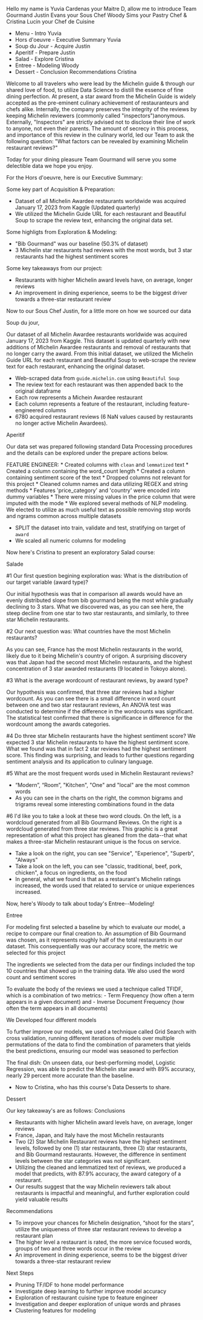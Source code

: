 
Hello my name is Yuvia Cardenas your Maitre D, allow me to introduce Team Gourmand
Justin Evans your Sous Chef
Woody Sims your Pastry Chef
& Cristina Lucin your Chef de Cuisine

* Menu - Intro Yuvia
* Hors d'oeuvre - Executive Summary Yuvia
* Soup du Jour - Acquire Justin
* Aperitif - Prepare Justin
* Salad - Explore Cristina 
* Entree - Modeling Woody
* Dessert - Conclusion Recommendations Cristina

Welcome to all travelers who were lead by the Michelin guide & through our shared love of food, to utilize Data Science to distill the essence of fine dining perfection. At present, a star award from the Michelin Guide is widely accepted as the pre-eminent culinary achievement of restauranteurs and chefs alike. 
Internally, the company preserves the integrity of the reviews by keeping Michelin reviewers (commonly called "inspectors")anonymous. Externally, "Inspectors" are strictly advised not to disclose their line of work to anyone, not even their parents.
The amount of secrecy in this process, and importance of this review in the culinary world, led our Team to ask the following question:
    "What factors can be revealed by examining Michelin restaurant reviews?"

Today for your dining pleasure Team Gourmand will serve you some delectible data we hope you enjoy.

For the Hors d'oeuvre, here is our Executive Summary:

Some key part of Acquisition & Preparation:
- Dataset of all Michelin Awardee restaurants worldwide was acquired January 17, 2023 from Kaggle (Updated quarterly)
-  We utilized the Michelin Guide URL for each restaurant and Beautiful Soup to scrape the review text, enhancing the original data set.

Some highligts from Exploration & Modeling:
- "Bib Gourmand" was our baseline (50.3% of dataset)
- 3 Michelin star restaurants had reviews with the most words, but 3 star restaurants had the highest sentiment scores

Some key takeaways from our project:
- Restaurants with higher Michelin award levels have, on average, longer reviews
- An improvement in dining experience, seems to be the biggest driver towards a three-star restaurant review

Now to our Sous Chef Justin, for a little more on how we sourced our data


Soup du jour,

Our dataset of all Michelin Awardee restaurants worldwide was acquired January 17, 2023 from Kaggle. This dataset is updated quarterly with new additions of Michelin Awardee restaurants and removal of restaurants that no longer carry the award.  From this initial dataset, we utilized the Michelin Guide URL for each restaurant and Beautiful Soup to web-scrape the review text for each restaurant, enhancing the original dataset.

* Web-scraped data from `guide.michelin.com` using `Beautiful Soup`
* The review text for each restaurant was then appended back to the original dataframe
* Each row represents a Michein Awardee restaurant
* Each column represents a feature of the restaurant, including feature-engineered columns
* 6780 acquired restaurant reviews (6 NaN values caused by restaurants no longer active Michelin Awardees).


Aperitif

Our data set was prepared following standard Data Processing procedures and the details can be explored under the prepare actions below.

FEATURE ENGINEER: 
    * Created columns with `clean` and `lemmatized` text
    * Created a column containing the word_count length
    * Created a column containing sentiment score of the text 
    * Dropped columns not relevant for this project
    * Cleaned column names and data utilizing REGEX and string methods
    * Features 'price_category' and 'country' were encoded into dummy variables
    * There were missing values in the price column that were imputed with the mode
    * We explored several methods of NLP modeling. We elected to utilize as much useful text as possible
    removing stop words and ngrams common across multiple datasets 
* SPLIT the dataset into train, validate and test, stratifying on target of `award`
* We scaled all numeric columns for modeling

Now here's Cristina to present an exploratory Salad course:

Salade

#1 Our first question begining exploration was: What is the distribution of our target variable (award type)?

Our initial hypothesis was that in comparison all awards would have an evenly distributed slope from bib gourmand being the most while gradually declining to 3 stars. 
What we discovered was, as you can see here, the steep decline from one star to two star restaurants, and similarly, to three star Michelin restaurants.

#2 Our next question was: What countries have the most Michelin restaurants?

As you can see, France has the most Michelin restaurants in the world, likely due to it being Michelin's country of origon. A surprising discovery was that Japan had the second most Michelin restaurants, and the highest concentration of 3 star awarded restaurants (9 located in Tokoyo alone).

#3 What is the average wordcount of restaurant reviews, by award type?

Our hypothesis was confirmed, that three star reviews had a higher wordcount. As you can see there is a small difference in word count between one and two star restaurant reviews, An ANOVA test was conducted to determine if the difference in the wordcounts was significant. The statistical test confirmed that there is significance in difference for the wordcount among the awards categories.

#4 Do three star Michelin restaurants have the highest sentiment score?
We expected 3 star Michelin restaurants to have the highest sentiment score. What we found was that in fact 2 star reviews had the highest sentiment score. This finding was surprising, and leads to further questions regarding sentiment analysis and its application to culinary language.


#5 What are the most frequent words used in Michelin Restaurant reviews?
- “Modern”, “Room”, "Kitchen", "One" and "local" are the most common words
- As you can see in the charts on the right, the common bigrams and trigrams reveal some interesting combinations found in the data

#6 I'd like you to take a look at these two word clouds. On the left, is a wordcloud generated from all Bib Gourmand Reviews. On the right is a wordcloud generated from three star reviews. This graphic is a great representation of what this project has gleaned from the data--that what makes a three-star Michelin restaurant unique is the focus on service.
- Take a look on the right, you can see "Service", "Experience", "Superb", "Always"
- Take a look on the left, you can see "classic, traditional, beef, pork, chicken", a focus on ingredients, on the food
- In general, what we found is that as a restaurant's Michelin ratings increased, the words used that related to service or unique experiences increased.

Now, here's Woody to talk about today's Entree--Modeling!

Entree


For modeling first selected a baseline by which to evaluate our model, a recipe to compare our final creation to. An assumption of Bib Gourmand was chosen, as it represents roughly half of the total restaurants in our dataset. This consequentially was our accuracy score, the metric we selected for this project

The ingredients we selected from the data per our findings included the top 10 countries that showed up in the training data. We also used the word count and sentiment scores





To evaluate the body of the reviews we used a technique called TFIDF, which is a combination of two metrics:
    - Term Frequency (how often a term appears in a given document)
    and
    - Inverse Document Frequency (how often the term appears in all documents)

We Developed four different models

To further improve our models, we used a technique called Grid Search with cross validation, running different iterations of models over multiple permutations of the data to find the combination of parameters that yields the best predictions, ensuring our model was seasoned to perfection

The final dish: On unseen data, our best-performing model, Logistic Regression, was able to predict the Michelin star award with 89% accuracy, nearly 29 percent more accurate than the baseline.

 - Now to Cristina, who has this course's Data Desserts to share.

Dessert

Our key takeaway's are as follows:
Conclusions
- Restaurants with higher Michelin award levels have, on average, longer reviews
- France, Japan, and Italy have the most Michelin restaurants
- Two (2) Star Michelin Restaurant reviews have the highest sentiment levels, followed by one (1) star restaurants, three (3) star restaurants, and Bib Gourmand restaurants. However, the difference in sentiment levels between the star categories was not significant.
- Utilizing the cleaned and lemmatized text of reviews, we produced a model that predicts, with 87.9% accuracy, the award category of a restaurant.
- Our results suggest that the way Michelin reviewers talk about restaurants is impactful and meaningful, and further exploration could yield valuable results

 Recommendations
- To imrpove your chances for Michelin designation, “shoot for the stars”, utilize the uniqueness of three star restaurant reviews to develop a restaurant plan
- The higher level a restaurant is rated, the more service focused words, groups of two and three words occur in the review
- An improvement in dining experience, seems to be the biggest driver towards a three-star restaurant review

 Next Steps
- Pruning TF/IDF to hone model performance
- Investigate deep learning to further improve model accuracy
- Exploration of restaurant cuisine type to feature engineer
- Investigation and deeper exploration of unique words and phrases
- Clustering features for modeling